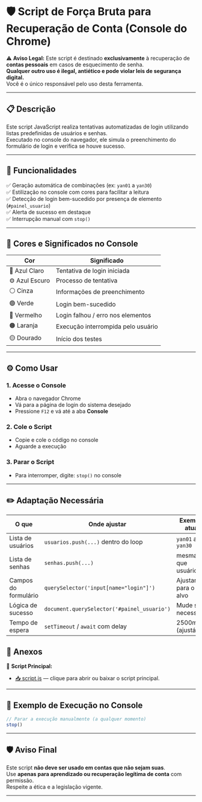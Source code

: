 
# 🛡️ Script de Força Bruta para Recuperação de Conta (Console do Chrome)

⚠️ **Aviso Legal:** Este script é destinado **exclusivamente** à recuperação de **contas pessoais** em casos de esquecimento de senha.  
**Qualquer outro uso é ilegal, antiético e pode violar leis de segurança digital.**  
Você é o único responsável pelo uso desta ferramenta.

---

## 📋 Descrição

Este script JavaScript realiza tentativas automatizadas de login utilizando listas predefinidas de usuários e senhas.  
Executado no console do navegador, ele simula o preenchimento do formulário de login e verifica se houve sucesso.

---

## 🧠 Funcionalidades

✅ Geração automática de combinações (ex: `yan01` a `yan30`)  
✅ Estilização no console com cores para facilitar a leitura  
✅ Detecção de login bem-sucedido por presença de elemento (`#painel_usuario`)  
✅ Alerta de sucesso em destaque  
✅ Interrupção manual com `stop()`

---

## 🎨 Cores e Significados no Console

| Cor              | Significado                         |
|------------------|-------------------------------------|
| 🔵 Azul Claro     | Tentativa de login iniciada         |
| ⚙️ Azul Escuro     | Processo de tentativa               |
| ⚪ Cinza          | Informações de preenchimento        |
| 🟢 Verde          | Login bem-sucedido                  |
| 🔴 Vermelho       | Login falhou / erro nos elementos   |
| 🟠 Laranja        | Execução interrompida pelo usuário  |
| 🟡 Dourado        | Início dos testes                   |

---

## ⚙️ Como Usar

### 1. Acesse o Console

- Abra o navegador Chrome
- Vá para a página de login do sistema desejado
- Pressione `F12` e vá até a aba **Console**

### 2. Cole o Script

- Copie e cole o código no console
- Aguarde a execução

### 3. Parar o Script

- Para interromper, digite: `stop()` no console

---

## ✏️ Adaptação Necessária

| O que               | Onde ajustar                                  | Exemplo atual             |
|--------------------|-----------------------------------------------|---------------------------|
| Lista de usuários  | `usuarios.push(...)` dentro do loop           | `yan01` a `yan30`         |
| Lista de senhas    | `senhas.push(...)`                             | mesmas que usuários       |
| Campos do formulário | `querySelector('input[name="login"]')`     | Ajustar para o site alvo  |
| Lógica de sucesso  | `document.querySelector('#painel_usuario')`   | Mude se necessário        |
| Tempo de espera    | `setTimeout` / `await` com delay              | 2500ms (ajustável)        |

## 📎 Anexos

📁 **Script Principal:**
- [📥 script.js](./Login%20e%20senha%20com%20iteração/logins.js) — clique para abrir ou baixar o script principal.

---

## 🧪 Exemplo de Execução no Console

```js
// Parar a execução manualmente (a qualquer momento)
stop()
```

---

## 🛡️ Aviso Final

Este script **não deve ser usado em contas que não sejam suas**.  
Use **apenas para aprendizado ou recuperação legítima de conta** com permissão.  
Respeite a ética e a legislação vigente.

---
